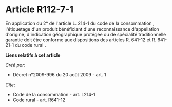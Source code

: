 # Article R112-7-1

En application du 
2° de l'article L. 214-1 du code de la consommation
, l'étiquetage d'un produit bénéficiant d'une reconnaissance d'appellation d'origine, d'indication géographique protégée ou
de spécialité traditionnelle garantie doit être conforme aux 
dispositions des articles R. 641-12 et R. 641-21-1 du code rural
.

**Liens relatifs à cet article**

_Créé par_:

  - Décret n°2009-996 du 20 août 2009 - art. 1

_Cite_:

  - Code de la consommation - art. L214-1
  - Code rural - art. R641-12

